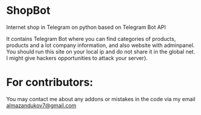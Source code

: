 # ShopBot
Internet shop in Telegram on python based on Telegram Bot API

It contains Telegram Bot where you can find categories of products, products and a lot company information, and also website with adminpanel. You should run this site on your local ip and do not share it in the global net. I might give hackers opportunities to attack your server). 

# For contributors:

You may contact me about any addons or mistakes in the code via my email almazandukov7@gmail.com

